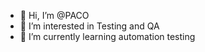 - 👋 Hi, I’m @PACO
- 👀 I’m interested in Testing and QA
- 🌱 I’m currently learning automation testing


<!---
pcabezas19/pcabezas19 is a ✨ special ✨ repository because its `README.md` (this file) appears on your GitHub profile.
You can click the Preview link to take a look at your changes.
--->
